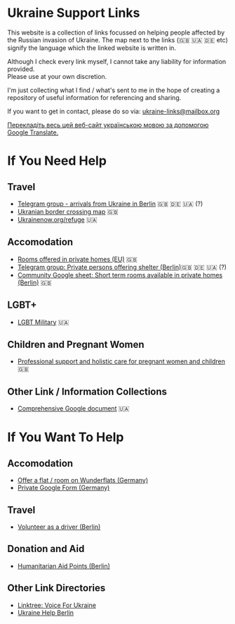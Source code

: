 # Ukraine Support Links
This website is a collection of links focussed on helping people affected by the Russian invasion of Ukraine. The map next to the links (🇬🇧 🇺🇦 🇩🇪 etc) signify the language which the linked website is written in.  

Although I check every link myself, I cannot take any liability for information provided.    
Please use at your own discretion.    
    
I'm just collecting what I find / what's sent to me in the hope of creating a repository of useful information for referencing and sharing.  

If you want to get in contact, please do so via: [ukraine-links@mailbox.org](mailto:ukraine-links@mailbox.org) 

[Перекладіть весь цей веб-сайт українською мовою за допомогою Google Translate.](http://translate.google.com/translate?js=n&sl=auto&tl=uk&u=https://tillmanjex.github.io/Ukraine-support-links/)

# If You Need Help
## Travel
- [Telegram group - arrivals from Ukraine in Berlin](https://t.me/ukraineberlinarrivalsupport) 🇬🇧 🇩🇪 🇺🇦 (?)  
- [Ukranian border crossing map](https://dpsu.gov.ua/en/map) 🇬🇧    
- [Ukrainenow.org/refuge](https://www.ukrainenow.org/refuge) 🇺🇦    

## Accomodation
- [Rooms offered in private homes (EU)](https://icanhelp.host/) 🇬🇧
- [Telegram group: Private persons offering shelter (Berlin)](https://t.me/+pY4AEUY_0jZhMzQ0)🇬🇧 🇩🇪 🇺🇦 (?)
- [Community Google sheet: Short term rooms available in private homes (Berlin)](https://docs.google.com/spreadsheets/d/1yc4aHGTkGnX3O5_hdvUK36iMGCL60NIr40NlwL4pMYA/edit#gid=0) 🇬🇧

## LGBT+
- [LGBT Military](https://lgbtmilitary.org.ua/) 🇺🇦

## Children and Pregnant Women
- [Professional support and holistic care for pregnant women and children](https://centerfordoulapathways.com/ukrainian-fundraiser/) 🇬🇧

## Other Link / Information Collections
- [Comprehensive Google document](https://docs.google.com/document/d/1ng3-JK_kuwS7CBlLiPEOlf_VoVkiUf-niBxqguRwxWM/edit) 🇺🇦


# If You Want To Help

## Accomodation
- [Offer a flat / room on Wunderflats (Germany)](https://wunderflats.com/page/ukraine/landlords-who-help-en)
- [Private Google Form (Germany)](https://docs.google.com/forms/d/e/1FAIpQLScbNEpZ_wy63lRNiwWR7BXeEoH7VC4ulhI725Qc14JUutjH9Q/viewform)

## Travel
- [Volunteer as a driver (Berlin)](https://cloud.seatable.io/dtable/forms/97a181ae-b975-4f14-b324-d27c19452895/)

## Donation and Aid
- [Humanitarian Aid Points (Berlin)](https://docs.google.com/document/d/16vbZTUPi4_SZ4YtaVZaZCucGqgaPoLxys6C1sphwVc8/edit)

## Other Link Directories
- [Linktree: Voice For Ukraine](https://linktr.ee/voiceforukraine)
- [Ukraine Help Berlin](https://linktr.ee/ukrainehelpberlin)


